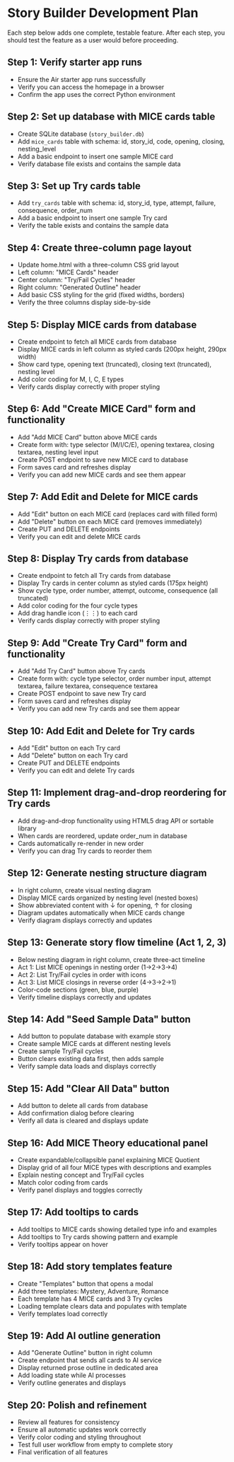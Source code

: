 # Story Builder Development Plan

Each step below adds one complete, testable feature. After each step, you should test the feature as a user would before proceeding.

## Step 1: Verify starter app runs
- Ensure the Air starter app runs successfully
- Verify you can access the homepage in a browser
- Confirm the app uses the correct Python environment

## Step 2: Set up database with MICE cards table
- Create SQLite database (`story_builder.db`)
- Add `mice_cards` table with schema: id, story_id, code, opening, closing, nesting_level
- Add a basic endpoint to insert one sample MICE card
- Verify database file exists and contains the sample data

## Step 3: Set up Try cards table
- Add `try_cards` table with schema: id, story_id, type, attempt, failure, consequence, order_num
- Add a basic endpoint to insert one sample Try card
- Verify the table exists and contains the sample data

## Step 4: Create three-column page layout
- Update home.html with a three-column CSS grid layout
- Left column: "MICE Cards" header
- Center column: "Try/Fail Cycles" header
- Right column: "Generated Outline" header
- Add basic CSS styling for the grid (fixed widths, borders)
- Verify the three columns display side-by-side

## Step 5: Display MICE cards from database
- Create endpoint to fetch all MICE cards from database
- Display MICE cards in left column as styled cards (200px height, 290px width)
- Show card type, opening text (truncated), closing text (truncated), nesting level
- Add color coding for M, I, C, E types
- Verify cards display correctly with proper styling

## Step 6: Add "Create MICE Card" form and functionality
- Add "Add MICE Card" button above MICE cards
- Create form with: type selector (M/I/C/E), opening textarea, closing textarea, nesting level input
- Create POST endpoint to save new MICE card to database
- Form saves card and refreshes display
- Verify you can add new MICE cards and see them appear

## Step 7: Add Edit and Delete for MICE cards
- Add "Edit" button on each MICE card (replaces card with filled form)
- Add "Delete" button on each MICE card (removes immediately)
- Create PUT and DELETE endpoints
- Verify you can edit and delete MICE cards

## Step 8: Display Try cards from database
- Create endpoint to fetch all Try cards from database
- Display Try cards in center column as styled cards (175px height)
- Show cycle type, order number, attempt, outcome, consequence (all truncated)
- Add color coding for the four cycle types
- Add drag handle icon (⋮⋮) to each card
- Verify cards display correctly with proper styling

## Step 9: Add "Create Try Card" form and functionality
- Add "Add Try Card" button above Try cards
- Create form with: cycle type selector, order number input, attempt textarea, failure textarea, consequence textarea
- Create POST endpoint to save new Try card
- Form saves card and refreshes display
- Verify you can add new Try cards and see them appear

## Step 10: Add Edit and Delete for Try cards
- Add "Edit" button on each Try card
- Add "Delete" button on each Try card
- Create PUT and DELETE endpoints
- Verify you can edit and delete Try cards

## Step 11: Implement drag-and-drop reordering for Try cards
- Add drag-and-drop functionality using HTML5 drag API or sortable library
- When cards are reordered, update order_num in database
- Cards automatically re-render in new order
- Verify you can drag Try cards to reorder them

## Step 12: Generate nesting structure diagram
- In right column, create visual nesting diagram
- Display MICE cards organized by nesting level (nested boxes)
- Show abbreviated content with ↓ for opening, ↑ for closing
- Diagram updates automatically when MICE cards change
- Verify diagram displays correctly and updates

## Step 13: Generate story flow timeline (Act 1, 2, 3)
- Below nesting diagram in right column, create three-act timeline
- Act 1: List MICE openings in nesting order (1→2→3→4)
- Act 2: List Try/Fail cycles in order with icons
- Act 3: List MICE closings in reverse order (4→3→2→1)
- Color-code sections (green, blue, purple)
- Verify timeline displays correctly and updates

## Step 14: Add "Seed Sample Data" button
- Add button to populate database with example story
- Create sample MICE cards at different nesting levels
- Create sample Try/Fail cycles
- Button clears existing data first, then adds sample
- Verify sample data loads and displays correctly

## Step 15: Add "Clear All Data" button
- Add button to delete all cards from database
- Add confirmation dialog before clearing
- Verify all data is cleared and displays update

## Step 16: Add MICE Theory educational panel
- Create expandable/collapsible panel explaining MICE Quotient
- Display grid of all four MICE types with descriptions and examples
- Explain nesting concept and Try/Fail cycles
- Match color coding from cards
- Verify panel displays and toggles correctly

## Step 17: Add tooltips to cards
- Add tooltips to MICE cards showing detailed type info and examples
- Add tooltips to Try cards showing pattern and example
- Verify tooltips appear on hover

## Step 18: Add story templates feature
- Create "Templates" button that opens a modal
- Add three templates: Mystery, Adventure, Romance
- Each template has 4 MICE cards and 3 Try cycles
- Loading template clears data and populates with template
- Verify templates load correctly

## Step 19: Add AI outline generation
- Add "Generate Outline" button in right column
- Create endpoint that sends all cards to AI service
- Display returned prose outline in dedicated area
- Add loading state while AI processes
- Verify outline generates and displays

## Step 20: Polish and refinement
- Review all features for consistency
- Ensure all automatic updates work correctly
- Verify color coding and styling throughout
- Test full user workflow from empty to complete story
- Final verification of all features
